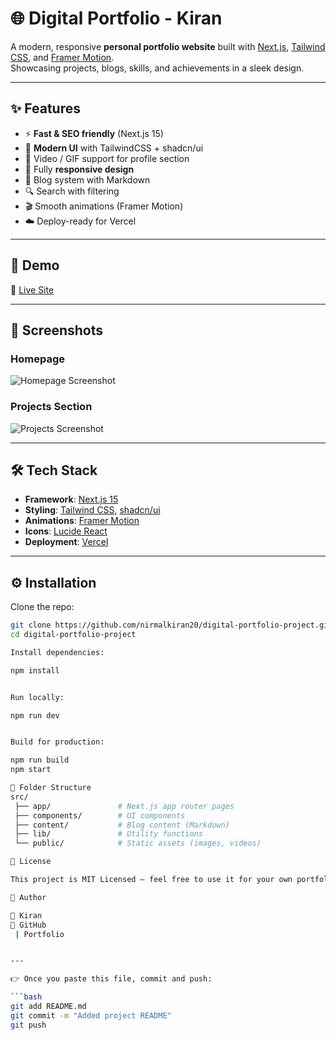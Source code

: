 # 🌐 Digital Portfolio - Kiran

A modern, responsive **personal portfolio website** built with [Next.js](https://nextjs.org/), [Tailwind CSS](https://tailwindcss.com/), and [Framer Motion](https://www.framer.com/motion/).  
Showcasing projects, blogs, skills, and achievements in a sleek design.

---

## ✨ Features

- ⚡ **Fast & SEO friendly** (Next.js 15)
- 🎨 **Modern UI** with TailwindCSS + shadcn/ui
- 🎥 Video / GIF support for profile section
- 📱 Fully **responsive design**
- 📝 Blog system with Markdown
- 🔍 Search with filtering
- 🎬 Smooth animations (Framer Motion)
- ☁️ Deploy-ready for Vercel

---

## 🚀 Demo

🔗 [Live Site](https://seo-digital-marketing-portfolio.vercel.app/) 

---

## 📸 Screenshots

### Homepage
![Homepage Screenshot](docs/homepage.png)

### Projects Section
![Projects Screenshot](docs/projects.png)

---

## 🛠️ Tech Stack

- **Framework**: [Next.js 15](https://nextjs.org/)
- **Styling**: [Tailwind CSS](https://tailwindcss.com/), [shadcn/ui](https://ui.shadcn.com/)
- **Animations**: [Framer Motion](https://www.framer.com/motion/)
- **Icons**: [Lucide React](https://lucide.dev/)
- **Deployment**: [Vercel](https://vercel.com/)

---

## ⚙️ Installation

Clone the repo:

```bash
git clone https://github.com/nirmalkiran20/digital-portfolio-project.git
cd digital-portfolio-project

Install dependencies:

npm install


Run locally:

npm run dev


Build for production:

npm run build
npm start

📂 Folder Structure
src/
 ├── app/               # Next.js app router pages
 ├── components/        # UI components
 ├── content/           # Blog content (Markdown)
 ├── lib/               # Utility functions
 └── public/            # Static assets (images, videos)

📜 License

This project is MIT Licensed — feel free to use it for your own portfolio.

🙌 Author

👤 Kiran
🔗 GitHub
 | Portfolio


---

👉 Once you paste this file, commit and push:

```bash
git add README.md
git commit -m "Added project README"
git push
